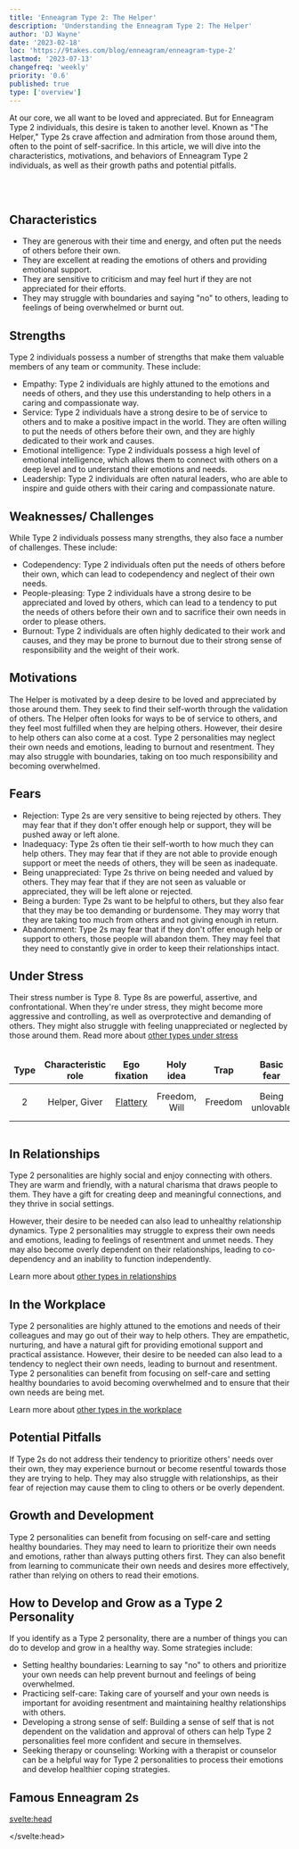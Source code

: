 ```yaml
---
title: 'Enneagram Type 2: The Helper'
description: 'Understanding the Enneagram Type 2: The Helper'
author: 'DJ Wayne'
date: '2023-02-18'
loc: 'https://9takes.com/blog/enneagram/enneagram-type-2'
lastmod: '2023-07-13'
changefreq: 'weekly'
priority: '0.6'
published: true
type: ['overview']
---
```


<script>
	import  Carousel  from "../../lib/components/molecules/Carousel.svelte";
    import FamousTypes from "../../lib/components/molecules/FamousTypes.svelte";
    import MarqueeHorizontal from "../../lib/components/atoms/MarqueeHorizontal.svelte";
</script>

<p class="firstLetter">At our core, we all want to be loved and appreciated. But for Enneagram Type 2 individuals, this desire is taken to another level. Known as "The Helper," Type 2s crave affection and admiration from those around them, often to the point of self-sacrifice. In this article, we will dive into the characteristics, motivations, and behaviors of Enneagram Type 2 individuals, as well as their growth paths and potential pitfalls.</p>

<br>
<Carousel type={2} gridDisplay={true} />
<br>

## Characteristics

- They are generous with their time and energy, and often put the needs of others before their own.
- They are excellent at reading the emotions of others and providing emotional support.
- They are sensitive to criticism and may feel hurt if they are not appreciated for their efforts.
- They may struggle with boundaries and saying "no" to others, leading to feelings of being overwhelmed or burnt out.

## Strengths

Type 2 individuals possess a number of strengths that make them valuable members of any team or community. These include:

- Empathy: Type 2 individuals are highly attuned to the emotions and needs of others, and they use this understanding to help others in a caring and compassionate way.
- Service: Type 2 individuals have a strong desire to be of service to others and to make a positive impact in the world. They are often willing to put the needs of others before their own, and they are highly dedicated to their work and causes.
- Emotional intelligence: Type 2 individuals possess a high level of emotional intelligence, which allows them to connect with others on a deep level and to understand their emotions and needs.
- Leadership: Type 2 individuals are often natural leaders, who are able to inspire and guide others with their caring and compassionate nature.

## Weaknesses/ Challenges

While Type 2 individuals possess many strengths, they also face a number of challenges. These include:

- Codependency: Type 2 individuals often put the needs of others before their own, which can lead to codependency and neglect of their own needs.
- People-pleasing: Type 2 individuals have a strong desire to be appreciated and loved by others, which can lead to a tendency to put the needs of others before their own and to sacrifice their own needs in order to please others.
- Burnout: Type 2 individuals are often highly dedicated to their work and causes, and they may be prone to burnout due to their strong sense of responsibility and the weight of their work.

<div>
<MarqueeHorizontal displayList={[{name: 'at a party', link: '/blog/enneagram/enneagram-types-at-party'}, {name: 'in stress', link: '/blog/enneagram/enneagram-types-in-stress'}, {name: 'being ghosted', link: '/blog/enneagram/enneagram-types-being-ghosted'}, {name: 'strengths and weaknesses', link: '/blog/enneagram/enneagram-strengths-and-weaknesses'}, {name: 'communication styles', link: '/blog/enneagram/enneagram-communication-styles'} ]} />
</div>

## Motivations

The Helper is motivated by a deep desire to be loved and appreciated by those around them. They seek to find their self-worth through the validation of others. The Helper often looks for ways to be of service to others, and they feel most fulfilled when they are helping others. However, their desire to help others can also come at a cost. Type 2 personalities may neglect their own needs and emotions, leading to burnout and resentment. They may also struggle with boundaries, taking on too much responsibility and becoming overwhelmed.

## Fears

- Rejection: Type 2s are very sensitive to being rejected by others. They may fear that if they don't offer enough help or support, they will be pushed away or left alone.
- Inadequacy: Type 2s often tie their self-worth to how much they can help others. They may fear that if they are not able to provide enough support or meet the needs of others, they will be seen as inadequate.
- Being unappreciated: Type 2s thrive on being needed and valued by others. They may fear that if they are not seen as valuable or appreciated, they will be left alone or rejected.
- Being a burden: Type 2s want to be helpful to others, but they also fear that they may be too demanding or burdensome. They may worry that they are taking too much from others and not giving enough in return.
- Abandonment: Type 2s may fear that if they don't offer enough help or support to others, those people will abandon them. They may feel that they need to constantly give in order to keep their relationships intact.

## Under Stress

Their stress number is Type 8. Type 8s are powerful, assertive, and confrontational. When they're under stress, they might become more aggressive and controlling, as well as overprotective and demanding of others. They might also struggle with feeling unappreciated or neglected by those around them. Read more about <a href="/blog/enneagram/enneagram-stress-number">other types under stress </a>

<div class="scroll-table">

| Type | Characteristic role | Ego fixation                                       | Holy idea     | Trap    | Basic fear      | Basic desire           | [Temptation](https://en.wikipedia.org/wiki/Temptation)                                   | [Vice](https://en.wikipedia.org/wiki/Seven_deadly_sins)/Passion | [Virtue](https://en.wikipedia.org/wiki/Virtue)     | Stress/ Disintegration | Security/ Integration |
| ---- | ------------------- | -------------------------------------------------- | ------------- | ------- | --------------- | ---------------------- | ---------------------------------------------------------------------------------------- | --------------------------------------------------------------- | -------------------------------------------------- | ---------------------- | --------------------- |
| 2    | Helper, Giver       | [Flattery](https://en.wikipedia.org/wiki/Flattery) | Freedom, Will | Freedom | Being unlovable | To feel worthy of love | Deny own needs, [manipulation](https://en.wikipedia.org/wiki/Psychological_manipulation) | [Pride](https://en.wikipedia.org/wiki/Pride)                    | [Humility](https://en.wikipedia.org/wiki/Humility) | 8                      | 4                     |

</div>

## In Relationships

Type 2 personalities are highly social and enjoy connecting with others. They are warm and friendly, with a natural charisma that draws people to them. They have a gift for creating deep and meaningful connections, and they thrive in social settings.

However, their desire to be needed can also lead to unhealthy relationship dynamics. Type 2 personalities may struggle to express their own needs and emotions, leading to feelings of resentment and unmet needs. They may also become overly dependent on their relationships, leading to co-dependency and an inability to function independently.

Learn more about [other types in relationships](/blog/enneagram/enneagram-types-in-relationships)

## In the Workplace

Type 2 personalities are highly attuned to the emotions and needs of their colleagues and may go out of their way to help others. They are empathetic, nurturing, and have a natural gift for providing emotional support and practical assistance. However, their desire to be needed can also lead to a tendency to neglect their own needs, leading to burnout and resentment. Type 2 personalities can benefit from focusing on self-care and setting healthy boundaries to avoid becoming overwhelmed and to ensure that their own needs are being met.

Learn more about [other types in the workplace](/blog/enneagram/enneagram-types-working-in-teams)

## Potential Pitfalls

If Type 2s do not address their tendency to prioritize others' needs over their own, they may experience burnout or become resentful towards those they are trying to help. They may also struggle with relationships, as their fear of rejection may cause them to cling to others or be overly dependent.

## Growth and Development

Type 2 personalities can benefit from focusing on self-care and setting healthy boundaries. They may need to learn to prioritize their own needs and emotions, rather than always putting others first. They can also benefit from learning to communicate their own needs and desires more effectively, rather than relying on others to read their emotions.

## How to Develop and Grow as a Type 2 Personality

If you identify as a Type 2 personality, there are a number of things you can do to develop and grow in a healthy way. Some strategies include:

- Setting healthy boundaries: Learning to say "no" to others and prioritize your own needs can help prevent burnout and feelings of being overwhelmed.
- Practicing self-care: Taking care of yourself and your own needs is important for avoiding resentment and maintaining healthy relationships with others.
- Developing a strong sense of self: Building a sense of self that is not dependent on the validation and approval of others can help Type 2 personalities feel more confident and secure in themselves.
- Seeking therapy or counseling: Working with a therapist or counselor can be a helpful way for Type 2 personalities to process their emotions and develop healthier coping strategies.

## Famous Enneagram 2s

<FamousTypes type={2} />

<!-- ## Psychologist Studies Relevant to the Enneagram 2
- Personality is composed of nature and nurture: categorized as desire to be helpful and loved as it pertains to understanding the factors that shape a person's personality - Francis Galton
- The family is the "factory" where people are made by Virginia Satir. Virginia Satir's work was centered around family therapy and improving family relationships, which aligns with the core fear of type twos - fear of being unloved. Type twos have a strong desire to be loved and needed, and often seek to fulfill those desires through helping others and building close relationships. Virginia Satir's work on family dynamics and improving family relationships reflects this desire to help and be loved. -->

<svelte:head>

<!-- <meta property="og:image" content="" /> -->
  <link rel="canonical" href="https://9takes.com/blog/enneagram/enneagram-type-2">

<script type="application/ld+json">
{
  "@context": "http://schema.org",
  "@graph": [
    {
      "type": "Person",
      "characteristics": [
        "Generous with time and energy",
        "Prioritizes the needs of others",
        "Excellent at reading the emotions of others",
        "Sensitive to criticism",
        "Struggles with boundaries and saying 'no'"
      ],
      "description": "Enneagram Type 2, known as 'The Helper', is a personality type characterized by a strong desire to be loved and appreciated by others.",
      "fears": [
        "Rejection",
        "Inadequacy",
        "Being unappreciated",
        "Being a burden",
        "Abandonment"
      ],
      "growthAndDevelopment": [
        "Focusing on self-care",
        "Setting healthy boundaries",
        "Prioritizing own needs",
        "Communicating needs and desires effectively"
      ],
      "howToDevelopAndGrow": [
        "Setting healthy boundaries",
        "Practicing self-care",
        "Developing a strong sense of self",
        "Seeking therapy or counseling"
      ],
      "motivations": [
        "Desire to be loved and appreciated",
        "Validation from others",
        "Fulfillment from helping others"
      ],
      "name": "Enneagram Type 2",
      "relationshipTraits": [
        "Highly social",
        "Warm and friendly",
        "Natural charisma",
        "Creates deep and meaningful connections",
        "Struggles to express own needs",
        "Prone to co-dependency"
      ],
      "strengths": [
        "Empathy",
        "Service",
        "Emotional intelligence",
        "Leadership"
      ],
      "weaknesses": [
        "Codependency",
        "People-pleasing",
        "Burnout"
      ],
      "workplaceTraits": [
        "Attuned to emotions and needs of colleagues",
        "Empathetic and nurturing",
        "Provides emotional support and practical assistance",
        "May neglect own needs"
      ]
    },
    {
      "type": "BlogPosting",
      "articleBody": {
        "type": "ItemList",
        "itemListElement": [
          {
            "type": "Section",
            "name": "Characteristics",
            "position": 1
          },
          {
            "type": "Section",
            "name": "Strengths",
            "position": 2
          },
          {
            "type": "Section",
            "name": "Weaknesses/Challenges",
            "position": 3
          },
          {
            "type": "Section",
            "name": "Motivations",
            "position": 4
          },
          {
            "type": "Section",
            "name": "Fears",
            "position": 5
          },
          {
            "type": "Table",
            "name": "Enneagram Type 2 Attributes",
            "position": 6
          },
          {
            "type": "Section",
            "name": "In Relationships",
            "position": 7
          },
          {
            "type": "Section",
            "name": "In the Workplace",
            "position": 8
          },
          {
            "type": "Section",
            "name": "Growth and Development",
            "position": 9
          },
          {
            "type": "ItemList",
            "name": "How to Develop and Grow as a Type 2 Personality",
            "position": 10
          }
        ],
        "name": "Enneagram Type 2 Overview Sections"
      },
      "author": {
        "type": "Person",
        "name": "DJ Wayne",
"sameAs": [
      {
        "@id": "https://www.instagram.com/djwayne3/"
      },
          {
            "@id": "https://www.linkedin.com/in/davidtwayne/"
          },
      {
        "@id": "https://twitter.com/djwayne3"
      }
     ]
      },
      "dateModified": "2023-07-13",
      "datePublished": "2023-2-18",
      "description": "A comprehensive overview of Enneagram Type 2 individuals, including their characteristics, strengths, weaknesses, motivations, fears, relationships, workplace behavior, potential pitfalls, growth, and development",
      "headline": "Enneagram Type 2 Overview: Characteristics, Strengths, Weaknesses, and Growth",
      "keywords": [
        "Type 2",
        "Helper",
        "characteristics",
        "strengths",
        "weaknesses",
        "motivations",
        "fears",
        "relationships",
        "workplace",
        "growth",
        "development",
        "stress"
      ],
      "mainEntity": [
        {
          "type": "Question",
          "acceptedAnswer": {
            "type": "Answer",
            "text": "Enneagram Type 2 individuals, also known as 'The Helper,' are characterized by their empathy, service-oriented nature, emotional intelligence, and leadership. They are generous with their time and energy, often putting others' needs before their own, and excel at reading and providing emotional support."
          },
          "name": "What are the key characteristics of Enneagram Type 2 personalities?"
        },
        {
          "type": "Question",
          "acceptedAnswer": {
            "type": "Answer",
            "text": "Enneagram Type 2 individuals face challenges such as codependency, people-pleasing, and burnout. They often prioritize others' needs over their own, leading to neglect of their personal needs and a strong desire for appreciation from others. This can result in a tendency to overcommit and experience burnout."
          },
          "name": "What are the main challenges and weaknesses of Enneagram Type 2 individuals?"
        },
        {
          "type": "Question",
          "acceptedAnswer": {
            "type": "Answer",
            "text": "Type 2 personalities can focus on self-care, setting healthy boundaries, prioritizing their own needs, and improving communication skills. Developing a strong sense of self not dependent on others' validation can also help them feel more secure. Seeking therapy or counseling can provide additional support for emotional processing and developing healthier coping strategies."
          },
          "name": "How can Enneagram Type 2 individuals grow and develop?"
        }
      ],
      "mainEntityOfPage": {
        "id": "https://9takes.com/blog/enneagram/enneagram-type-2",
        "type": "WebPage"
      },
      "publisher": {
        "type": "Organization",
        "sameAs": [
          {
            "@id": "https://www.instagram.com/9takesdotcom/"
          },
          {
            "@id": "https://twitter.com/9takesdotcom"
          }
        ],
        "logo": {
          "type": "ImageObject",
          "url": "https://9takes.com/brand/darkRubix.png"
        },
        "name": "9takes"
      }
    }
  ]
}
</script>

</svelte:head>

<style>

.scroll-table {
    overflow-x: scroll;
}
tr {

    border: var(--classic-border);
    text-align: center;
}
td {

    border: var(--classic-border);
    text-align: center;
}
th {

    border: var(--classic-border);
    text-align: center;
}

.scroll-table::-webkit-scrollbar {
    width: 1rem;
}

.scroll-table::-webkit-scrollbar-track {
    box-shadow: 0 0 .2rem var(--color-p-origin);
    border-radius:5px;
}

.scroll-table::-webkit-scrollbar-thumb {
    background-color: var(--color-p-origin);
    border-radius:5px
}

</style>

<!-- links https://en.wikipedia.org/wiki/Virginia_Satir -->

<!-- link to this article https://www.psychologytoday.com/us/blog/progress-notes/201908/remembering-family-therapist-guru-virginia-satir -->

<!-- Conjoint family therapy
Peoplemaking -->
